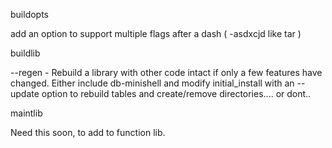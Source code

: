 
buildopts

add an option to support multiple flags after a dash ( -asdxcjd like tar )



buildlib

--regen - Rebuild a library with other code intact if only a few features have changed.
Either include db-minishell and modify initial_install with an --update option to rebuild tables and create/remove directories....
or
dont.. 


maintlib

Need this soon, to add to function lib.
